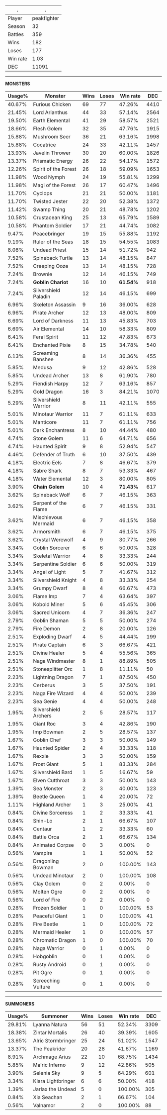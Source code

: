 .|.
|-|-
Player|peakfighter
Season|32
Battles|359
Wins|182
Loses|177
Win rate|1.03
DEC|11091

---
**MONSTERS**

Usage%|Monster|Wins|Loses|Win rate|DEC|
-|-|-|-|-|-|
40.67%|Furious Chicken|69|77|47.26%|4410|
21.45%|Lord Arianthus|44|33|57.14%|2564|
19.50%|Earth Elemental|41|29|58.57%|2521|
18.66%|Flesh Golem|32|35|47.76%|1915|
15.88%|Mushroom Seer|36|21|63.16%|1998|
15.88%|Cocatrice|24|33|42.11%|1457|
13.93%|Javelin Thrower|30|20|60.00%|1826|
13.37%|Prismatic Energy|26|22|54.17%|1572|
12.26%|Spirit of the Forest|26|18|59.09%|1653|
11.98%|Wood Nymph|24|19|55.81%|1299|
11.98%|Magi of the Forest|26|17|60.47%|1496|
11.70%|Cyclops|21|21|50.00%|1181|
11.70%|Twisted Jester|22|20|52.38%|1372|
11.42%|Swamp Thing|20|21|48.78%|1202|
10.58%|Crustacean King|25|13|65.79%|1589|
10.58%|Phantom Soldier|17|21|44.74%|1082|
9.47%|Peacebringer|19|15|55.88%|1192|
9.19%|Ruler of the Seas|18|15|54.55%|1083|
8.08%|Undead Priest|15|14|51.72%|942|
7.52%|Spineback Turtle|13|14|48.15%|847|
7.52%|Creeping Ooze|13|14|48.15%|728|
7.24%|Brownie|12|14|46.15%|749|
7.24%|**Goblin Chariot**|16|10|**61.54%**|918|
7.24%|Silvershield Paladin|12|14|46.15%|699|
6.96%|Skeleton Assassin|9|16|36.00%|628|
6.96%|Pirate Archer|12|13|48.00%|809|
6.69%|Lord of Darkness|11|13|45.83%|703|
6.69%|Air Elemental|14|10|58.33%|809|
6.41%|Feral Spirit|11|12|47.83%|673|
6.41%|Enchanted Pixie|8|15|34.78%|540|
6.13%|Screaming Banshee|8|14|36.36%|455|
5.85%|Medusa|9|12|42.86%|528|
5.85%|Undead Archer|13|8|61.90%|780|
5.29%|Fiendish Harpy|12|7|63.16%|857|
5.29%|Gold Dragon|16|3|84.21%|1070|
5.29%|Silvershield Warrior|8|11|42.11%|555|
5.01%|Minotaur Warrior|11|7|61.11%|633|
5.01%|Manticore|11|7|61.11%|756|
5.01%|Dark Enchantress|8|10|44.44%|480|
4.74%|Stone Golem|11|6|64.71%|656|
4.74%|Haunted Spirit|9|8|52.94%|547|
4.46%|Defender of Truth|6|10|37.50%|439|
4.18%|Electric Eels|7|8|46.67%|379|
4.18%|Sabre Shark|8|7|53.33%|467|
4.18%|Water Elemental|12|3|80.00%|805|
3.90%|**Chain Golem**|10|4|**71.43%**|617|
3.62%|Spineback Wolf|6|7|46.15%|363|
3.62%|Serpent of the Flame|6|7|46.15%|331|
3.62%|Mischievous Mermaid|6|7|46.15%|358|
3.62%|Armorsmith|6|7|46.15%|375|
3.62%|Crystal Werewolf|4|9|30.77%|266|
3.34%|Goblin Sorcerer|6|6|50.00%|328|
3.34%|Skeletal Warrior|4|8|33.33%|244|
3.34%|Serpentine Soldier|6|6|50.00%|319|
3.34%|Angel of Light|5|7|41.67%|312|
3.34%|Silvershield Knight|4|8|33.33%|254|
3.34%|Grumpy Dwarf|8|4|66.67%|473|
3.06%|Flame Imp|7|4|63.64%|397|
3.06%|Kobold Miner|5|6|45.45%|306|
3.06%|Sacred Unicorn|4|7|36.36%|247|
2.79%|Goblin Shaman|5|5|50.00%|274|
2.79%|Fire Demon|2|8|20.00%|126|
2.51%|Exploding Dwarf|4|5|44.44%|199|
2.51%|Pirate Captain|6|3|66.67%|421|
2.51%|Divine Healer|5|4|55.56%|365|
2.51%|Naga Windmaster|8|1|88.89%|505|
2.51%|Stonesplitter Orc|1|8|11.11%|50|
2.23%|Lightning Dragon|7|1|87.50%|450|
2.23%|Cerberus|3|5|37.50%|191|
2.23%|Naga Fire Wizard|4|4|50.00%|239|
2.23%|Sea Genie|4|4|50.00%|248|
1.95%|Silvershield Archers|2|5|28.57%|117|
1.95%|Giant Roc|3|4|42.86%|190|
1.95%|Imp Bowman|2|5|28.57%|137|
1.67%|Goblin Chef|3|3|50.00%|149|
1.67%|Haunted Spider|2|4|33.33%|118|
1.67%|Rexxie|3|3|50.00%|159|
1.67%|Frost Giant|5|1|83.33%|284|
1.67%|Silvershield Bard|1|5|16.67%|59|
1.67%|Elven Cutthroat|3|3|50.00%|143|
1.39%|Sea Monster|2|3|40.00%|123|
1.39%|Beetle Queen|1|4|20.00%|72|
1.11%|Highland Archer|1|3|25.00%|41|
0.84%|Divine Sorceress|1|2|33.33%|41|
0.84%|Shin-Lo|2|1|66.67%|107|
0.84%|Centaur|1|2|33.33%|60|
0.84%|Battle Orca|2|1|66.67%|134|
0.84%|Animated Corpse|0|3|0.00%|0|
0.56%|Vampire|1|1|50.00%|52|
0.56%|Dragonling Bowman|2|0|100.00%|143|
0.56%|Undead Minotaur|2|0|100.00%|108|
0.56%|Clay Golem|0|2|0.00%|0|
0.56%|Molten Ogre|0|2|0.00%|0|
0.56%|Lord of Fire|0|2|0.00%|0|
0.28%|Frozen Soldier|1|0|100.00%|53|
0.28%|Peaceful Giant|1|0|100.00%|41|
0.28%|Fire Beetle|1|0|100.00%|72|
0.28%|Mermaid Healer|1|0|100.00%|57|
0.28%|Chromatic Dragon|1|0|100.00%|70|
0.28%|Naga Warrior|0|1|0.00%|0|
0.28%|Hobgoblin|0|1|0.00%|0|
0.28%|Rusty Android|0|1|0.00%|0|
0.28%|Pit Ogre|0|1|0.00%|0|
0.28%|Screeching Vulture|0|1|0.00%|0|

---
**SUMMONERS**

Usage%|Summoner|Wins|Loses|Win rate|DEC|
-|-|-|-|-|-|
29.81%|Lyanna Natura|56|51|52.34%|3309|
18.38%|Zintar Mortalis|26|40|39.39%|1605|
13.65%|Alric Stormbringer|25|24|51.02%|1547|
13.37%|The Peakrider|20|28|41.67%|1169|
8.91%|Archmage Arius|22|10|68.75%|1434|
5.85%|Malric Inferno|9|12|42.86%|505|
3.90%|Selenia Sky|9|5|64.29%|601|
3.34%|Kiara Lightbringer|6|6|50.00%|418|
1.39%|Jarlax the Undead|5|0|100.00%|305|
0.84%|Xia Seachan|2|1|66.67%|104|
0.56%|Valnamor|2|0|100.00%|88|
